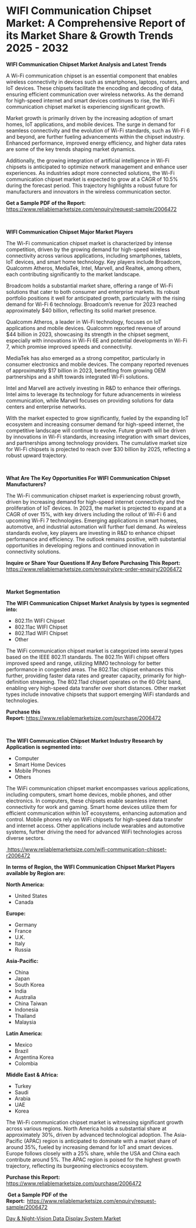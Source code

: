 <p><h1>WIFI Communication Chipset Market: A Comprehensive Report of its Market Share & Growth Trends 2025 - 2032</h1></p><p><strong>WIFI Communication Chipset Market Analysis and Latest Trends</strong></p>
<p><p>A Wi-Fi communication chipset is an essential component that enables wireless connectivity in devices such as smartphones, laptops, routers, and IoT devices. These chipsets facilitate the encoding and decoding of data, ensuring efficient communication over wireless networks. As the demand for high-speed internet and smart devices continues to rise, the Wi-Fi communication chipset market is experiencing significant growth.</p><p>Market growth is primarily driven by the increasing adoption of smart homes, IoT applications, and mobile devices. The surge in demand for seamless connectivity and the evolution of Wi-Fi standards, such as Wi-Fi 6 and beyond, are further fueling advancements within the chipset industry. Enhanced performance, improved energy efficiency, and higher data rates are some of the key trends shaping market dynamics.</p><p>Additionally, the growing integration of artificial intelligence in Wi-Fi chipsets is anticipated to optimize network management and enhance user experiences. As industries adopt more connected solutions, the Wi-Fi communication chipset market is expected to grow at a CAGR of 10.5% during the forecast period. This trajectory highlights a robust future for manufacturers and innovators in the wireless communication sector.</p></p>
<p><strong>Get a Sample PDF of the Report:&nbsp;</strong> <a href="https://www.reliablemarketsize.com/enquiry/request-sample/2006472?utm_campaign=2948&utm_medium=2&utm_source=Github&utm_content=ia&utm_term=07042025&utm_id=wifi-communication-chipset">https://www.reliablemarketsize.com/enquiry/request-sample/2006472</a></p>
<p>&nbsp;</p>
<p><strong>WIFI Communication Chipset Major Market Players</strong></p>
<p><p>The Wi-Fi communication chipset market is characterized by intense competition, driven by the growing demand for high-speed wireless connectivity across various applications, including smartphones, tablets, IoT devices, and smart home technology. Key players include Broadcom, Qualcomm Atheros, MediaTek, Intel, Marvell, and Realtek, among others, each contributing significantly to the market landscape.</p><p>Broadcom holds a substantial market share, offering a range of Wi-Fi solutions that cater to both consumer and enterprise markets. Its robust portfolio positions it well for anticipated growth, particularly with the rising demand for Wi-Fi 6 technology. Broadcom’s revenue for 2023 reached approximately $40 billion, reflecting its solid market presence.</p><p>Qualcomm Atheros, a leader in Wi-Fi technology, focuses on IoT applications and mobile devices. Qualcomm reported revenue of around $44 billion in 2023, showcasing its strength in the chipset segment, especially with innovations in Wi-Fi 6E and potential developments in Wi-Fi 7, which promise improved speeds and connectivity.</p><p>MediaTek has also emerged as a strong competitor, particularly in consumer electronics and mobile devices. The company reported revenues of approximately $17 billion in 2023, benefiting from growing OEM partnerships and a shift towards integrated Wi-Fi solutions.</p><p>Intel and Marvell are actively investing in R&D to enhance their offerings. Intel aims to leverage its technology for future advancements in wireless communication, while Marvell focuses on providing solutions for data centers and enterprise networks.</p><p>With the market expected to grow significantly, fueled by the expanding IoT ecosystem and increasing consumer demand for high-speed internet, the competitive landscape will continue to evolve. Future growth will be driven by innovations in Wi-Fi standards, increasing integration with smart devices, and partnerships among technology providers. The cumulative market size for Wi-Fi chipsets is projected to reach over $30 billion by 2025, reflecting a robust upward trajectory.</p></p>
<p>&nbsp;</p>
<p><strong>What Are The Key Opportunities For WIFI Communication Chipset Manufacturers?</strong></p>
<p><p>The Wi-Fi communication chipset market is experiencing robust growth, driven by increasing demand for high-speed internet connectivity and the proliferation of IoT devices. In 2023, the market is projected to expand at a CAGR of over 15%, with key drivers including the rollout of Wi-Fi 6 and upcoming Wi-Fi 7 technologies. Emerging applications in smart homes, automotive, and industrial automation will further fuel demand. As wireless standards evolve, key players are investing in R&D to enhance chipset performance and efficiency. The outlook remains positive, with substantial opportunities in developing regions and continued innovation in connectivity solutions.</p></p>
<p><strong>Inquire or Share Your Questions If Any Before Purchasing This Report:</strong> <a href="https://www.reliablemarketsize.com/enquiry/pre-order-enquiry/2006472?utm_campaign=2948&utm_medium=2&utm_source=Github&utm_content=ia&utm_term=07042025&utm_id=wifi-communication-chipset">https://www.reliablemarketsize.com/enquiry/pre-order-enquiry/2006472</a></p>
<p>&nbsp;</p>
<p><strong>Market Segmentation</strong></p>
<p><strong>The WIFI Communication Chipset Market Analysis by types is segmented into:</strong></p>
<p><ul><li>802.11n WIFI Chipset</li><li>802.11ac WIFI Chipset</li><li>802.11ad WIFI Chipset</li><li>Other</li></ul></p>
<p><p>The WiFi communication chipset market is categorized into several types based on the IEEE 802.11 standards. The 802.11n WiFi chipset offers improved speed and range, utilizing MIMO technology for better performance in congested areas. The 802.11ac chipset enhances this further, providing faster data rates and greater capacity, primarily for high-definition streaming. The 802.11ad chipset operates on the 60 GHz band, enabling very high-speed data transfer over short distances. Other market types include innovative chipsets that support emerging WiFi standards and technologies.</p></p>
<p><strong>Purchase this Report:&nbsp;</strong><a href="https://www.reliablemarketsize.com/purchase/2006472?utm_campaign=2948&utm_medium=2&utm_source=Github&utm_content=ia&utm_term=07042025&utm_id=wifi-communication-chipset">https://www.reliablemarketsize.com/purchase/2006472</a></p>
<p>&nbsp;</p>
<p><strong>The WIFI Communication Chipset Market Industry Research by Application is segmented into:</strong></p>
<p><ul><li>Computer</li><li>Smart Home Devices</li><li>Mobile Phones</li><li>Others</li></ul></p>
<p><p>The WiFi communication chipset market encompasses various applications, including computers, smart home devices, mobile phones, and other electronics. In computers, these chipsets enable seamless internet connectivity for work and gaming. Smart home devices utilize them for efficient communication within IoT ecosystems, enhancing automation and control. Mobile phones rely on WiFi chipsets for high-speed data transfer and internet access. Other applications include wearables and automotive systems, further driving the need for advanced WiFi technologies across diverse sectors.</p></p>
<p><a href="https://www.reliablemarketsize.com/wifi-communication-chipset-r2006472?utm_campaign=2948&utm_medium=2&utm_source=Github&utm_content=ia&utm_term=07042025&utm_id=wifi-communication-chipset">&nbsp;https://www.reliablemarketsize.com/wifi-communication-chipset-r2006472</a></p>
<p><strong>In terms of Region, the WIFI Communication Chipset Market Players available by Region are:</strong></p>
<p>
    <p> <strong> North America: </strong>
        <ul>
            <li>United States</li>
            <li>Canada</li>
        </ul>
        </p> 
    <p> <strong> Europe: </strong>
        <ul>
            <li>Germany</li>
            <li>France</li>
            <li>U.K.</li>
            <li>Italy</li>
            <li>Russia</li>
        </ul>
        </p> 
    <p> <strong> Asia-Pacific: </strong>
        <ul>
            <li>China</li>
            <li>Japan</li>
            <li>South Korea</li>
            <li>India</li>
            <li>Australia</li>
            <li>China Taiwan</li>
            <li>Indonesia</li>
            <li>Thailand</li>
            <li>Malaysia</li>
        </ul>
        </p> 
    <p> <strong> Latin America: </strong>
        <ul>
            <li>Mexico</li>
            <li>Brazil</li>
            <li>Argentina Korea</li>
            <li>Colombia</li>
        </ul>
        </p> 
    <p> <strong> Middle East & Africa: </strong>
        <ul>
            <li>Turkey</li>
            <li>Saudi</li>
            <li>Arabia</li>
            <li>UAE</li>
            <li>Korea</li>
        </ul>
    </p>
    </p>
<p><p>The Wi-Fi communication chipset market is witnessing significant growth across various regions. North America holds a substantial share at approximately 30%, driven by advanced technological adoption. The Asia-Pacific (APAC) region is anticipated to dominate with a market share of around 35%, fueled by increasing demand for IoT and smart devices. Europe follows closely with a 25% share, while the USA and China each contribute around 5%. The APAC region is poised for the highest growth trajectory, reflecting its burgeoning electronics ecosystem.</p></p>
<p><strong>Purchase this Report: </strong><a href="https://www.reliablemarketsize.com/purchase/2006472?utm_campaign=2948&utm_medium=2&utm_source=Github&utm_content=ia&utm_term=07042025&utm_id=wifi-communication-chipset">https://www.reliablemarketsize.com/purchase/2006472</a></p>
<p>&nbsp;<strong>Get a Sample PDF of the Report:&nbsp;&nbsp;</strong><a href="https://www.reliablemarketsize.com/enquiry/request-sample/2006472?utm_campaign=2948&utm_medium=2&utm_source=Github&utm_content=ia&utm_term=07042025&utm_id=wifi-communication-chipset">https://www.reliablemarketsize.com/enquiry/request-sample/2006472</a></p>
<p><strong></strong></p>
<p><p><a href="https://github.com/sadimsamid/Market-Research-Report-List-1/blob/main/day-night-vision-data-display-system-market.md?utm_campaign=2948&utm_medium=2&utm_source=Github&utm_content=ia&utm_term=07042025&utm_id=wifi-communication-chipset">Day & Night-Vision Data Display System Market</a></p></p>